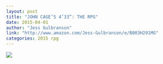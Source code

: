 ```yaml
---
layout: post
title: "JOHN CAGE’S 4’33”: THE RPG"
date: 2015-04-01
author: "Jess Gulbranson"
link: "http://www.amazon.com/Jess-Gulbranson/e/B003H291MG"
categories: 2015 rpg
---
```

![]({{site.url}}/2015images/JOHNCAGES433THERPG.jpg)
